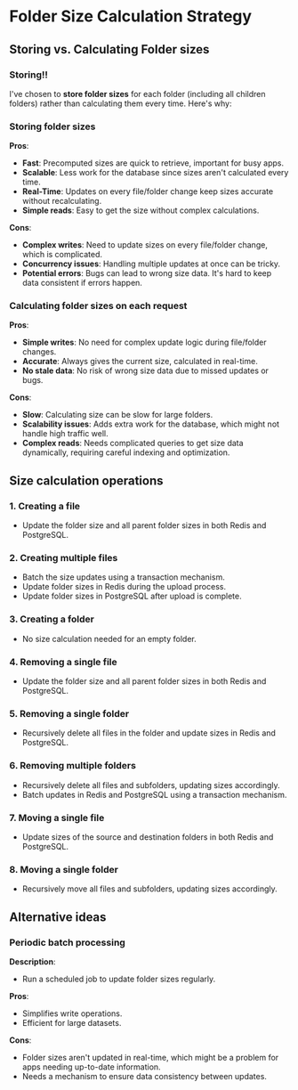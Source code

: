 # Folder Size Calculation Strategy

## Storing vs. Calculating Folder sizes

### Storing!!

I've chosen to **store folder sizes** for each folder (including all children folders) rather than calculating them every time. Here's why:

### Storing folder sizes

**Pros**:
- **Fast**: Precomputed sizes are quick to retrieve, important for busy apps.
- **Scalable**: Less work for the database since sizes aren't calculated every time.
- **Real-Time**: Updates on every file/folder change keep sizes accurate without recalculating.
- **Simple reads**: Easy to get the size without complex calculations.

**Cons**:
- **Complex writes**: Need to update sizes on every file/folder change, which is complicated.
- **Concurrency issues**: Handling multiple updates at once can be tricky.
- **Potential errors**: Bugs can lead to wrong size data. It's hard to keep data consistent if errors happen.

### Calculating folder sizes on each request

**Pros**:
- **Simple writes**: No need for complex update logic during file/folder changes.
- **Accurate**: Always gives the current size, calculated in real-time.
- **No stale data**: No risk of wrong size data due to missed updates or bugs.

**Cons**:
- **Slow**: Calculating size can be slow for large folders.
- **Scalability issues**: Adds extra work for the database, which might not handle high traffic well.
- **Complex reads**: Needs complicated queries to get size data dynamically, requiring careful indexing and optimization.

## Size calculation operations

### 1. Creating a file
- Update the folder size and all parent folder sizes in both Redis and PostgreSQL.

### 2. Creating multiple files
- Batch the size updates using a transaction mechanism.
- Update folder sizes in Redis during the upload process.
- Update folder sizes in PostgreSQL after upload is complete.

### 3. Creating a folder
- No size calculation needed for an empty folder.

### 4. Removing a single file
- Update the folder size and all parent folder sizes in both Redis and PostgreSQL.

### 5. Removing a single folder
- Recursively delete all files in the folder and update sizes in Redis and PostgreSQL.

### 6. Removing multiple folders
- Recursively delete all files and subfolders, updating sizes accordingly.
- Batch updates in Redis and PostgreSQL using a transaction mechanism.

### 7. Moving a single file
- Update sizes of the source and destination folders in both Redis and PostgreSQL.

### 8. Moving a single folder
- Recursively move all files and subfolders, updating sizes accordingly.

## Alternative ideas

### Periodic batch processing

**Description**:
- Run a scheduled job to update folder sizes regularly.

**Pros**:
- Simplifies write operations.
- Efficient for large datasets.

**Cons**:
- Folder sizes aren't updated in real-time, which might be a problem for apps needing up-to-date information.
- Needs a mechanism to ensure data consistency between updates.
